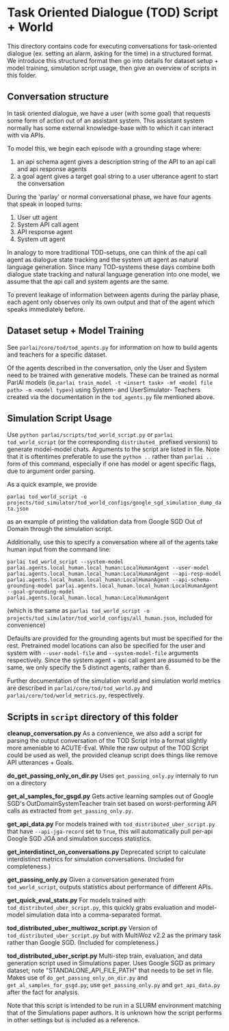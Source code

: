 # Task Oriented Dialogue (TOD) Script + World

This directory contains code for executing conversations for task-oriented dialogue (ex. setting an alarm, asking for the time) in a structured format. We introduce this structured format then go into details for dataset setup + model training, simulation script usage, then give an overview of scripts in this folder.  

## Conversation structure

In task oriented dialogue, we have a user (with some goal) that requests some form of action out of an assistant system. This assistant system normally has some external knowledge-base with to which it can interact with via APIs. 

To model this, we begin each episode with a grounding stage where:
1. an api schema agent gives a description string of the API to an api call and api response agents
2. a goal agent gives a target goal string to a user utterance agent to start the conversation

During the 'parlay' or normal conversational phase, we have four agents that speak in looped turns:
1. User utt agent
2. System API call agent
3. API response agent
4. System utt agent

In analogy to more traditional TOD-setups, one can think of the api call agent as dialogue state tracking and the system utt agent as natural language generation. Since many TOD-systems these days combine both dialogue state tracking and natural language generation into one model, we assume that the api call and system agents are the same.

To prevent leakage of information between agents during the parlay phase, each agent only observes only its own output and that of the agent which speaks immediately before. 

## Dataset setup + Model Training

See `parlai/core/tod/tod_agents.py` for information on how to build agents and teachers for a specific dataset.  

Of the agents described in the conversation, only the User and System need to be trained with generative models. These can be trained as normal ParlAI models (ie.`parlai train_model -t <insert task> -mf <model file path> -m <model type>`) using System- and UserSimulator- Teachers created via the documentation in the `tod_agents.py` file mentioned above.

## Simulation Script Usage
Use `python parlai/scripts/tod_world_script.py` or `parlai tod_world_script` (or the corresponding `distributed_` prefixed versions) to generate model-model chats. Arguments to the script are listed in file. Note that it is oftentimes preferable to use the `python ..` rather than `parlai ..` form of this command, especially if one has model or agent specific flags, due to argument order parsing. 

As a quick example, we provide

`parlai tod_world_script -o projects/tod_simulator/tod_world_configs/google_sgd_simulation_dump_data.json`

as an example of printing the validation data from Google SGD Out of Domain through the simulation script. 

Additionally, use this to specify a conversation where all of the agents take human input from the command line: 

```
parlai tod_world_script --system-model parlai.agents.local_human.local_human:LocalHumanAgent --user-model parlai.agents.local_human.local_human:LocalHumanAgent --api-resp-model parlai.agents.local_human.local_human:LocalHumanAgent --api-schema-grounding-model parlai.agents.local_human.local_human:LocalHumanAgent --goal-grounding-model parlai.agents.local_human.local_human:LocalHumanAgent
```

(which is the same as `parlai tod_world_script -o projects/tod_simulator/tod_world_configs/all_human.json`, included for convenience)

Defaults are provided for the grounding agents but must be specified for the rest. Pretrained model locations can also be specified for the user and system with `--user-model-file` and `--system-model-file` arguments respectively. Since the system agent + api call agent are assumed to be the same, we only specify the 5 distinct agents, rather than 6.

Further documentation of the simulation world and simulation world metrics are described in `parlai/core/tod/tod_world.py` and `parlai/core/tod/world_metrics.py`, respectively. 

## Scripts in `script` directory of this folder

**cleanup\_conversation.py**
As a convenience, we also add a script for parsing the output conversation of the TOD Script into a format slightly more ameniable to ACUTE-Eval. While the raw output of the TOD Script could be used as well, the provided cleanup script does things like remove API utterances + Goals. 

**do\_get\_passing\_only\_on\_dir.py**
Uses `get_passing_only.py` internaly to run on a directory

**get\_al\_samples\_for\_gsgd.py**
Gets active learning samples out of Google SGD's OutDomainSystemTeacher train set based on worst-performing API calls as extracted from `get_passing_only.py`. 

**get\_api\_data.py**
For models trained with `tod_distributed_uber_script.py` that have `--api-jga-record` set to `True`, this will automatically pull per-api Google SGD JGA and simulation success statistics.

**get\_interdistinct\_on\_conversations.py**
Deprecated script to calculate interdistinct metrics for simulation conversations. (Included for completeness.)

**get\_passing\_only.py**
Given a conversation generated from `tod_world_script`, outputs statistics about performance of different APIs. 

**get\_quick\_eval\_stats.py**
For models trained with `tod_distributed_uber_script.py`, this quickly grabs evaluation and model-model simulation data into a comma-separated format.

**tod\_distributed\_uber\_multiwoz\_script.py**
Version of `tod_distributed_uber_script.py` but with MultiWoz v2.2 as the primary task rather than Google SGD. (Included for completeness.)

**tod\_distributed\_uber\_script.py**
Multi-step train, evaluation, and data generation script used in Simulations paper. Uses Google SGD as primary dataset; note "STANDALONE\_API\_FILE\_PATH" that needs to be set in file. Makes use of `do_get_passing_only_on_dir.py` and `get_al_samples_for_gsgd.py`; use `get_passing_only.py` and `get_api_data.py` after the fact for analysis. 

Note that this script is intended to be run in a SLURM environment matching that of the Simulations paper authors. It is unknown how the script performs in other settings but is included as a reference.
